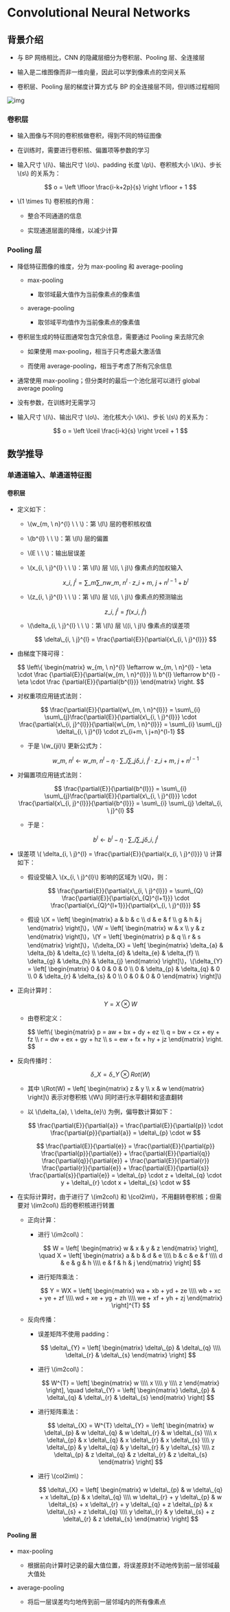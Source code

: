 <script type="text/javascript" src="http://cdn.mathjax.org/mathjax/latest/MathJax.js?config=default"></script>

# Convolutional Neural Networks

## 背景介绍

- 与 BP 网络相比，CNN 的隐藏层细分为卷积层、Pooling 层、全连接层

- 输入是二维图像而非一维向量，因此可以学到像素点的空间关系

- 卷积层、Pooling 层的梯度计算方式与 BP 的全连接层不同，但训练过程相同

![img](images/lenet.png)

### 卷积层

- 输入图像与不同的卷积核做卷积，得到不同的特征图像

- 在训练时，需要进行卷积核、偏置项等参数的学习

- 输入尺寸 \\(i\\)、输出尺寸 \\(o\\)、padding 长度 \\(p\\)、卷积核大小 \\(k\\)、步长 \\(s\\) 的关系为：

	$$ o = \left \lfloor \frac{i-k+2p}{s} \right \rfloor + 1 $$

- \\(1 \times 1\\) 卷积核的作用：

	- 整合不同通道的信息

	- 实现通道层面的降维，以减少计算

### Pooling 层

- 降低特征图像的维度，分为 max-pooling 和 average-pooling

	- max-pooling

		- 取邻域最大值作为当前像素点的像素值
	
	- average-pooling

		- 取邻域平均值作为当前像素点的像素值

- 卷积层生成的特征图通常包含冗余信息，需要通过 Pooling 来去除冗余

	- 如果使用 max-pooling，相当于只考虑最大激活值

	- 而使用 average-pooling，相当于考虑了所有冗余信息

- 通常使用 max-pooling；但分类时的最后一个池化层可以进行 global average pooling

- 没有参数，在训练时无需学习

- 输入尺寸 \\(i\\)、输出尺寸 \\(o\\)、池化核大小 \\(k\\)、步长 \\(s\\) 的关系为：

	$$ o = \left \lceil \frac{i-k}{s} \right \rceil + 1 $$

## 数学推导

### 单通道输入、单通道特征图

#### 卷积层

- 定义如下：

	- \\(w\_{m, \ n}^{l} \ \ \\)：第 \\(l\\) 层的卷积核权值

	- \\(b^{l} \ \ \\)：第 \\(l\\) 层的偏置

	- \\(E \ \ \\)：输出层误差

	- \\(x\_{i, \ j}^{l} \ \ \\)：第 \\(l\\) 层 \\((i, \ j)\\) 像素点的加权输入
	
		$$ x\_{i, \ j}^{l} = \sum\_{m}\sum\_{n} w\_{m, \ n}^{l} \cdot z\_{i+m, \ j+n}^{l-1} + b^{l} $$

	- \\(z\_{i, \ j}^{l} \ \ \\)：第 \\(l\\) 层 \\((i, \ j)\\) 像素点的预测输出
	
		$$ z\_{i,\ j}^{l} = f(x\_{i, \ j}^{l}) $$
	
	- \\(\delta\_{i, \ j}^{l} \ \ \\)：第 \\(l\\) 层 \\((i, \ j)\\) 像素点的误差项
	
		$$ \delta\_{i, \ j}^{l} = \frac{\partial{E}}{\partial{x\_{i, \ j}^{l}}} $$

- 由梯度下降可得：

	$$
	\\left\\{ \begin{matrix}
	w\_{m, \ n}^{l} \leftarrow w\_{m, \ n}^{l} - \eta \cdot \frac {\partial{E}}{\partial{w\_{m, \ n}^{l}}} \\\\
	b^{l} \leftarrow b^{l} - \eta \cdot \frac {\partial{E}}{\partial{b^{l}}}
	\end{matrix} \\right\.
	$$

- 对权重项应用链式法则：

	$$ \frac{\partial{E}}{\partial{w\_{m, \ n}^{l}}} = \sum\_{i} \sum\_{j}\frac{\partial{E}}{\partial{x\_{i, \ j}^{l}}} \cdot \frac{\partial{x\_{i, j}^{l}}}{\partial{w\_{m, \ n}^{l}}} = \sum\_{i} \sum\_{j} \delta\_{i, \ j}^{l} \cdot z\_{i+m, \ j+n}^{l-1} $$

	- 于是 \\(w\_{ji}\\) 更新公式为：

		$$ w\_{m, \ n}^{l} \leftarrow w\_{m, \ n}^{l} - \eta \cdot \sum\_{i} \sum\_{j} \delta\_{i, \ j}^{l} \cdot z\_{i+m, \ j+n}^{l-1} $$

- 对偏置项应用链式法则：

	$$ \frac{\partial{E}}{\partial{b^{l}}} = \sum\_{i} \sum\_{j}\frac{\partial{E}}{\partial{x\_{i, \ j}^{l}}} \cdot \frac{\partial{x\_{i, j}^{l}}}{\partial{b^{l}}} = \sum\_{i} \sum\_{j} \delta\_{i, \ j}^{l} $$
	
	- 于是：

		$$ b^{l} \leftarrow b^{l} - \eta \cdot \sum\_{i} \sum\_{j} \delta\_{i, \ j}^{l} $$

- 误差项 \\( \delta\_{i, \ j}^{l} = \frac{\partial{E}}{\partial{x\_{i, \ j}^{l}}} \\) 计算如下：

	- 假设受输入 \\(x\_{i, \ j}^{l}\\) 影响的区域为 \\(Q\\)，则：

		$$ \frac{\partial{E}}{\partial{x\_{i, \ j}^{l}}} = \sum\_{Q} \frac{\partial{E}}{\partial{x\_{Q}^{l+1}}} \cdot \frac{\partial{x\_{Q}^{l+1}}}{\partial{x\_{i, \ j}^{l}}} $$

	- 假设 \\(X = \left[ \begin{matrix} a & b & c \\\\ d & e & f \\\\ g & h & j \end{matrix} \right]\\)，\\(W = \left[ \begin{matrix} w & x \\\\ y & z \end{matrix} \right]\\)，\\(Y = \left[ \begin{matrix} p & q \\\\ r & s \end{matrix} \right]\\)，\\(\delta\_{X} = \left[ \begin{matrix} \delta\_{a} & \delta\_{b} & \delta\_{c} \\\\ \delta\_{d} & \delta\_{e} & \delta\_{f} \\\\ \delta\_{g} & \delta\_{h} & \delta\_{j} \end{matrix} \right]\\)，\\(\delta\_{Y} = \left[ \begin{matrix} 0 & 0 & 0 & 0 \\\\ 0 & \delta\_{p} & \delta\_{q} & 0 \\\\ 0 & \delta\_{r} & \delta\_{s} & 0 \\\\ 0 & 0 & 0 & 0 \end{matrix} \right]\\)

- 正向计算时：

	$$ Y = X \otimes W $$

	- 由卷积定义：

		$$ \left\\{ \begin{matrix} p = aw + bx + dy + ez \\\\ q = bw + cx + ey + fz \\\\ r = dw + ex + gy + hz \\\\ s = ew + fx + hy + jz \end{matrix} \right. $$

- 反向传播时：

	$$ \delta\_{X} = \delta\_{Y} \otimes Rot(W) $$

	- 其中 \\(Rot(W) = \left[ \begin{matrix} z & y \\\\ x & w \end{matrix} \right]\\) 表示对卷积核 \\(W\\) 同时进行水平翻转和竖直翻转

	- 以 \\(\delta\_{a}, \ \delta\_{e}\\) 为例，偏导数计算如下：

		$$ \frac{\partial{E}}{\partial{a}} = \frac{\partial{E}}{\partial{p}} \cdot \frac{\partial{p}}{\partial{a}} = \delta\_{p} \cdot w $$ 
				
		$$ \frac{\partial{E}}{\partial{e}} = \frac{\partial{E}}{\partial{p}} \frac{\partial{p}}{\partial{e}} + \frac{\partial{E}}{\partial{q}} \frac{\partial{q}}{\partial{e}} + \frac{\partial{E}}{\partial{r}} \frac{\partial{r}}{\partial{e}} + \frac{\partial{E}}{\partial{s}} \frac{\partial{s}}{\partial{e}} = \delta\_{p} \cdot z + \delta\_{q} \cdot y + \delta\_{r} \cdot x + \delta\_{s} \cdot w $$

- 在实际计算时，由于进行了 \\(im2col\\) 和 \\(col2im\\)，不用翻转卷积核；但需要对 \\(im2col\\) 后的卷积核进行转置

	- 正向计算：

		- 进行 \\(im2col\\)：

			$$ W = \left[ \begin{matrix} w & x & y & z \end{matrix} \right], \quad X = \left[ \begin{matrix} a & b & d & e \\\\ b & c & e & f \\\\ d & e & g & h \\\\ e & f & h & j \end{matrix} \right] $$

		- 进行矩阵乘法：

			$$ Y = WX = \left[ \begin{matrix} wa + xb + yd + ze \\\\ wb + xc + ye + zf \\\\ wd + xe + yg + zh \\\\ we + xf + yh + zj \end{matrix} \right]^{T} $$

	- 反向传播：

		- 误差矩阵不使用 padding：

			$$ \delta\_{Y} = \left[ \begin{matrix} \delta\_{p} & \delta\_{q} \\\\ \delta\_{r} & \delta\_{s} \end{matrix} \right] $$

		- 进行 \\(im2col\\)：

			$$ W^{T} = \left[ \begin{matrix} w \\\\ x \\\\ y \\\\ z \end{matrix} \right], \quad \delta\_{Y} = \left[ \begin{matrix} \delta\_{p} & \delta\_{q} & \delta\_{r} & \delta\_{s} \end{matrix} \right] $$

		- 进行矩阵乘法：

			$$ \delta\_{X} = W^{T} \delta\_{Y} = \left[ \begin{matrix} w \delta\_{p} & w \delta\_{q} & w \delta\_{r} & w \delta\_{s} \\\\ x \delta\_{p} & x \delta\_{q} & x \delta\_{r} & x \delta\_{s} \\\\ y \delta\_{p} & y \delta\_{q} & y \delta\_{r} & y \delta\_{s} \\\\ z \delta\_{p} & z \delta\_{q} & z \delta\_{r} & z \delta\_{s} \end{matrix} \right] $$

		- 进行 \\(col2im\\)：

			$$ \delta\_{X} = \left[ \begin{matrix} w \delta\_{p} & w \delta\_{q} + x \delta\_{p} & x \delta\_{q} \\\\ w \delta\_{r} + y \delta\_{p} & w \delta\_{s} + x \delta\_{r} + y \delta\_{q} + z \delta\_{p} & x \delta\_{s} + z \delta\_{q} \\\\ y \delta\_{r} & y \delta\_{s} + z \delta\_{r} & z \delta\_{s} \end{matrix} \right] $$

#### Pooling 层

- max-pooling

	- 根据前向计算时记录的最大值位置，将误差原封不动地传到前一层邻域最大值处

- average-pooling

	- 将后一层误差均匀地传到前一层邻域内的所有像素点